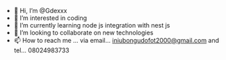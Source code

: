- 👋 Hi, I’m @Gdexxx
- 👀 I’m interested in coding
- 🌱 I’m currently learning node js integration with nest js
- 💞️ I’m looking to collaborate on new technologies 
- 📫 How to reach me ... via email... iniubongudofot2000@gmail.com and tel... 08024983733

<!---
Gdexxx/Gdexxx is a ✨ special ✨ repository because its `README.md` (this file) appears on your GitHub profile.
You can click the Preview link to take a look at your changes.
--->
